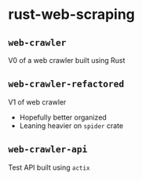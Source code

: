 # rust-web-scraping

## `web-crawler`
V0 of a web crawler built using Rust

## `web-crawler-refactored`
V1 of web crawler
- Hopefully better organized
- Leaning heavier on `spider` crate

## `web-crawler-api`
Test API built using `actix`
